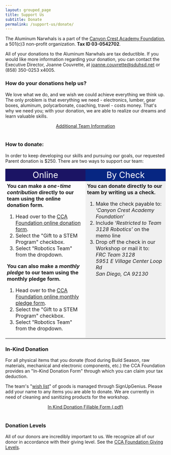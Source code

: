 ```yaml
---
layout: grouped_page
title: Support Us
subtitle: Donate
permalink: /support-us/donate/
---
```


The Aluminum Narwhals is a part of the [Canyon Crest Academy Foundation](http://canyoncrestfoundation.org/), a 501(c)3 non-profit organization. 
<b>Tax ID 03-0542702</b>.

All of your donations to the Aluminum Narwhals are tax deductible. If you would like more information regarding your donation, you can contact the Executive Director, Joanne Couvrette, at [joanne.couvrette@sduhsd.net](mailto:joanne.couvrette@sduhsd.net) or (858) 350-0253 x4005.

### How do your donations help us?
We love what we do, and we wish we could achieve everything we think up. The only problem is that everything we need - electronics, lumber, gear boxes, aluminum, polycarbonate, coaching, travel - costs money. That's why we need you; with your donation, we are able to realize our dreams and learn valuable skills.

<div>
<a href="/resources/">
<div class="button hover_animate" style="text-align: center;">
Additional Team Information
</div>
</a>
</div>
<br>

### How to donate:
In order to keep developing our skills and pursuing our goals, our requested Parent donation is $250. There are two ways to support our team:
<!--700 to 250 for 2020-2021-->

<table width="100%">
<tr>
<td width="50%" style="text-align: center; background: #1b1464">
<font style="font-size:20pt; color: white;">Online</font>
<br>
</td>
<td width="100%" style="text-align: center; background: #072682">
<font style="font-size:20pt; color: white;">By Check</font>
</td>
</tr>
<tr>
<td width="50%" style="padding:5px;vertical-align: top;">
<b>You can make a <i>one-time contribution</i> directly to our team using the online donation form.</b>
<ol>
<li>Head over to the <a href="https://interland3.donorperfect.net/weblink/WebLink.aspx?name=E113627&id=28#29217">CCA Foundation online donation form</a>.</li>
<li>Select the "Gift to a STEM Program" checkbox.</li>
<li>Select "Robotics Team" from the dropdown.</li>
</ol>

<b>You can also make a <i>monthly pledge</i> to our team using the monthly pledge form.</b>
<ol>
<li>Head over to the <a href="https://interland3.donorperfect.net/weblink/WebLink.aspx?name=E113627&id=28#29219">CCA Foundation online monthly pledge form</a>.</li>
<li>Select the "Gift to a STEM Program" checkbox.</li>
<li>Select "Robotics Team" from the dropdown.</li>
</ol>
</td>

<td width="100%" style="padding:5px;vertical-align: top; background: #f0f0f0">
<b>You can donate directly to our team by writing us a check.</b>
<ol>
<li>Make the check payable to:</li>
<i>‘Canyon Crest Academy Foundation’</i>
<li>Include <i>‘Restricted to Team 3128 Robotics’</i> on the memo line</li>
<li>Drop off the check in our Workshop or mail it to:</li>
<i>FRC Team 3128<br>
5951 E Village Center Loop Rd <br>
San Diego, CA 92130</i>
</ol>
</td>
</tr>
</table>

### In-Kind Donation
For all physical items that you donate (food during Build Season, raw materials, mechanical and electronic components, etc.) the CCA Foundation provides an "In-Kind Donation Form" through which you can claim your tax deduction.

The team's "[wish list](https://www.signupgenius.com/go/70a0a4bacab2ba1f85-sanitizing)" of goods is managed through SignUpGenius. Please add your name to any items you are able to donate. We are currently in need of cleaning and sanitizing products for the workshop.

<div>
<a href="/assets/documents/CCAF-In-Kind-Form-Fillable-11-5-14-v3.pdf">
<div class="button hover_animate" style="text-align: center;">
In Kind Donation Fillable Form (.pdf)
</div>
</a>
</div>
<br>

### Donation Levels
All of our donors are incredibly important to us. We recognize all of our donor in accordance with their giving level. See the [CCA Foundation Giving Levels](http://www.canyoncrestfoundation.org/recognition/giving-levels-and-donor-premiums).
